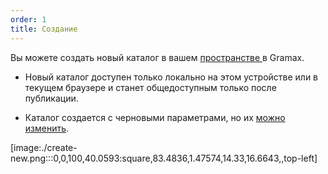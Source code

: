 ```yaml
---
order: 1
title: Создание
---
```


Вы можете создать новый каталог в вашем [пространстве ](./../space/_index)в Gramax.

-  Новый каталог доступен только локально на этом устройстве или в текущем браузере и станет общедоступным только после публикации.

-  Каталог создается с черновыми параметрами, но их [можно изменить](./setting/main-parameters).

[image:./create-new.png:::0,0,100,40.0593:square,83.4836,1.47574,14.33,16.6643,,top-left]